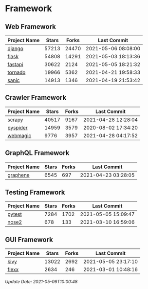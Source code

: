 # Framework

## Web Framework
| Project Name | Stars | Forks | Last Commit |
| ------------ | ----- | ----- | ----------- |
| [django](https://github.com/django/django) | 57213 | 24470 | 2021-05-06 08:08:00 |
| [flask](https://github.com/pallets/flask) | 54808 | 14291 | 2021-05-03 18:13:36 |
| [fastapi](https://github.com/tiangolo/fastapi) | 30622 | 2124 | 2021-05-05 18:21:32 |
| [tornado](https://github.com/tornadoweb/tornado) | 19966 | 5362 | 2021-04-21 19:58:33 |
| [sanic](https://github.com/sanic-org/sanic) | 14913 | 1346 | 2021-04-19 21:53:42 |

## Crawler Framework
| Project Name | Stars | Forks | Last Commit |
| ------------ | ----- | ----- | ----------- |
| [scrapy](https://github.com/scrapy/scrapy) | 40517 | 9167 | 2021-04-28 12:28:04 |
| [pyspider](https://github.com/binux/pyspider) | 14959 | 3579 | 2020-08-02 17:34:20 |
| [webmagic](https://github.com/code4craft/webmagic) | 9776 | 3957 | 2021-04-28 04:17:52 |

## GraphQL Framework
| Project Name | Stars | Forks | Last Commit |
| ------------ | ----- | ----- | ----------- |
| [graphene](https://github.com/graphql-python/graphene) | 6545 | 697 | 2021-04-23 03:28:05 |

## Testing Framework
| Project Name | Stars | Forks | Last Commit |
| ------------ | ----- | ----- | ----------- |
| [pytest](https://github.com/pytest-dev/pytest) | 7284 | 1702 | 2021-05-05 15:09:47 |
| [nose2](https://github.com/nose-devs/nose2) | 678 | 133 | 2021-03-10 16:59:06 |

## GUI Framework
| Project Name | Stars | Forks | Last Commit |
| ------------ | ----- | ----- | ----------- |
| [kivy](https://github.com/kivy/kivy) | 13022 | 2692 | 2021-05-05 23:17:10 |
| [flexx](https://github.com/flexxui/flexx) | 2634 | 246 | 2021-03-01 10:48:16 |

*Update Date: 2021-05-06T10:00:48*